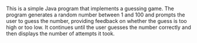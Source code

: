 This is a simple Java program that implements a guessing game. 
The program generates a random number between 1 and 100 and prompts the user to guess the number, providing feedback on whether the guess is too high or too low. 
It continues until the user guesses the number correctly and then displays the number of attempts it took.
